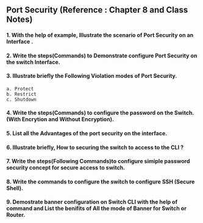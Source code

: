## Port Security (Reference : Chapter 8 and Class Notes)

#### 1. With the help of example, Illustrate the scenario of Port Security on an Interface . 

#### 2. Write the steps(Commands) to Demonstrate configure Port Security on the switch Interface.

#### 3. Illustrate briefly the Following Violation modes of Port Security.

```
a. Protect
b. Restrict 
c. Shutdown
```

#### 4. Write the steps(Commands) to configure the password on the Switch.(With Encrytion and Without Encryption).

#### 5. List all the Advantages of the port security on the interface.

#### 6. Illustrate briefly, How to securing the switch to access to the CLI ? 

#### 7. Write the steps(Following Commands)to configure simiple password security concept for secure access to switch.

#### 8. Write the commands to configure the switch to configure SSH (Secure Shell).

#### 9. Demostrate banner configuration on Switch CLI with the help of command and List the benifits of All the mode of Banner for Switch or Router.


